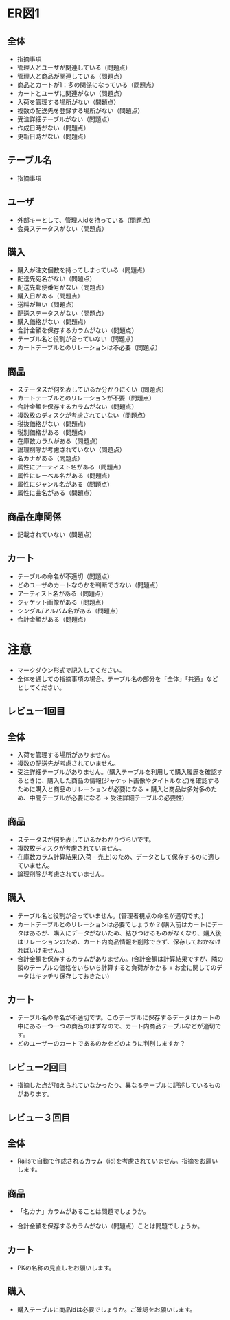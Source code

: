 # ER図1
## 全体
- 指摘事項
- 管理人とユーザが関連している（問題点）
- 管理人と商品が関連している（問題点）
- 商品とカートが1：多の関係になっている（問題点）
- カートとユーザに関連がない（問題点）
- 入荷を管理する場所がない（問題点）
- 複数の配送先を登録する場所がない（問題点）
- 受注詳細テーブルがない（問題点）
- 作成日時がない（問題点）
- 更新日時がない（問題点）

## テーブル名
- 指摘事項
## ユーザ 
- 外部キーとして、管理人idを持っている（問題点）
- 会員ステータスがない（問題点）

## 購入
- 購入が注文個数を持ってしまっている（問題点）
- 配送先宛名がない（問題点）
- 配送先郵便番号がない（問題点）
- 購入日がある（問題点）
- 送料が無い（問題点）
- 配送ステータスがない（問題点）
- 購入価格がない（問題点）
- 合計金額を保存するカラムがない（問題点）
- テーブル名と役割が合っていない（問題点）
- カートテーブルとのリレーションは不必要（問題点）

## 商品
- ステータスが何を表しているか分かりにくい（問題点）
- カートテーブルとのリレーションが不要（問題点）
- 合計金額を保存するカラムがない（問題点）
- 複数枚のディスクが考慮されていない（問題点）
- 税抜価格がない（問題点）
- 税別価格がある（問題点）
- 在庫数カラムがある（問題点）
- 論理削除が考慮されていない（問題点）
- 名カナがある（問題点）
- 属性にアーティスト名がある（問題点）
- 属性にレーベル名がある（問題点）
- 属性にジャンル名がある（問題点）
- 属性に曲名がある（問題点）

## 商品在庫関係
- 記載されていない（問題点）

## カート
- テーブルの命名が不適切（問題点）
- どのユーザのカートなのかを判断できない（問題点）
- アーティスト名がある（問題点）
- ジャケット画像がある（問題点）
- シングル/アルバム名がある（問題点）
- 合計金額がある（問題点）

# 注意
* マークダウン形式で記入してください。
* 全体を通しての指摘事項の場合、テーブル名の部分を「全体」「共通」などとしてください。

## レビュー1回目
## 全体
- 入荷を管理する場所がありません。
- 複数の配送先が考慮されていません。
- 受注詳細テーブルがありません。(購入テーブルを利用して購入履歴を確認するときに、購入した商品の情報(ジャケット画像やタイトルなど)を確認するために購入と商品のリレーションが必要になる + 購入と商品は多対多のため、中間テーブルが必要になる → 受注詳細テーブルの必要性)

## 商品
- ステータスが何を表しているかわかりづらいです。
- 複数枚ディスクが考慮されていません。
- 在庫数カラム計算結果(入荷 - 売上)のため、データとして保存するのに適していません。
- 論理削除が考慮されていません。

## 購入
- テーブル名と役割が合っていません。(管理者視点の命名が適切です。)
- カートテーブルとのリレーションは必要でしょうか？(購入前はカートにデータはあるが、購入にデータがないため、結びつけるものがなくなり、購入後はリレーションのため、カート内商品情報を削除できず、保存しておかなければいけません。)
- 合計金額を保存するカラムがありません。(合計金額は計算結果ですが、隣の隣のテーブルの価格をいちいち計算すると負荷がかかる + お金に関してのデータはキッチリ保存しておきたい)

## カート
- テーブル名の命名が不適切です。このテーブルに保存するデータはカートの中にある一つ一つの商品のはずなので、カート内商品テーブルなどが適切です。
- どのユーザーのカートであるのかをどのように判別しますか？

## レビュー2回目
- 指摘した点が加えられていなかったり、異なるテーブルに記述しているものがあります。

## レビュー３回目

## 全体
- Railsで自動で作成されるカラム（id)を考慮されていません。指摘をお願いします。

## 商品
- 「名カナ」カラムがあることは問題でしょうか。

- 合計金額を保存するカラムがない（問題点）ことは問題でしょうか。

## カート
- PKの名称の見直しをお願いします。

## 購入
- 購入テーブルに商品idは必要でしょうか。ご確認をお願いします。

